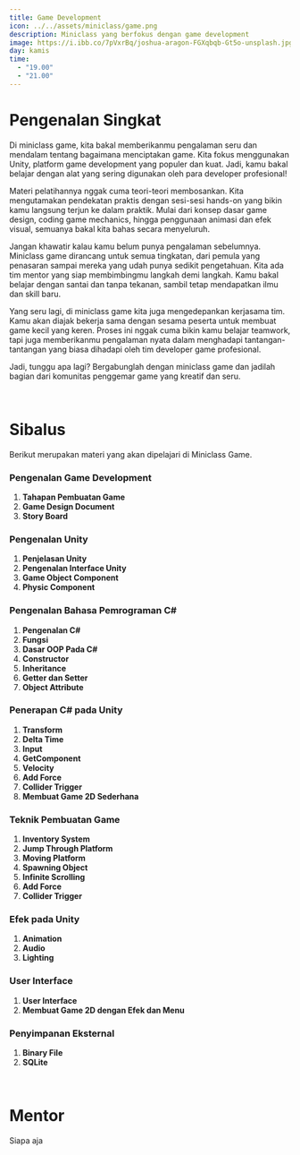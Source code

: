 ```yaml
---
title: Game Development
icon: ../../assets/miniclass/game.png
description: Miniclass yang berfokus dengan game development
image: https://i.ibb.co/7pVxrBq/joshua-aragon-FGXqbqb-Gt5o-unsplash.jpg
day: kamis
time:
  - "19.00"
  - "21.00"
---
```


# Pengenalan Singkat
Di miniclass game, kita bakal memberikanmu pengalaman seru dan mendalam tentang bagaimana menciptakan game. Kita fokus menggunakan Unity, platform game development yang populer dan kuat. Jadi, kamu bakal belajar dengan alat yang sering digunakan oleh para developer profesional!

Materi pelatihannya nggak cuma teori-teori membosankan. Kita mengutamakan pendekatan praktis dengan sesi-sesi hands-on yang bikin kamu langsung terjun ke dalam praktik. Mulai dari konsep dasar game design, coding game mechanics, hingga penggunaan animasi dan efek visual, semuanya bakal kita bahas secara menyeluruh.

Jangan khawatir kalau kamu belum punya pengalaman sebelumnya. Miniclass game dirancang untuk semua tingkatan, dari pemula yang penasaran sampai mereka yang udah punya sedikit pengetahuan. Kita ada tim mentor yang siap membimbingmu langkah demi langkah. Kamu bakal belajar dengan santai dan tanpa tekanan, sambil tetap mendapatkan ilmu dan skill baru.

Yang seru lagi, di miniclass game kita juga mengedepankan kerjasama tim. Kamu akan diajak bekerja sama dengan sesama peserta untuk membuat game kecil yang keren. Proses ini nggak cuma bikin kamu belajar teamwork, tapi juga memberikanmu pengalaman nyata dalam menghadapi tantangan-tantangan yang biasa dihadapi oleh tim developer game profesional.

Jadi, tunggu apa lagi? Bergabunglah dengan miniclass game dan jadilah bagian dari komunitas penggemar game yang kreatif dan seru.

&nbsp;
# Sibalus
Berikut merupakan materi yang akan dipelajari di Miniclass Game.

### Pengenalan Game Development
 1. **Tahapan Pembuatan Game**
 2. **Game Design Document**
 3. **Story Board**

### Pengenalan Unity
 1. **Penjelasan Unity**
 2. **Pengenalan Interface Unity**
 3. **Game Object Component**
 4. **Physic Component**

### Pengenalan Bahasa Pemrograman C#
 1. **Pengenalan C#**
 2. **Fungsi**
 3. **Dasar OOP Pada C#**
 4. **Constructor**
 5. **Inheritance**
 6. **Getter dan Setter**
 7. **Object Attribute**

 ### Penerapan C# pada Unity
 1. **Transform**
 2. **Delta Time**
 3. **Input**
 4. **GetComponent**
 5. **Velocity**
 6. **Add Force**
 7. **Collider Trigger**
 8. **Membuat Game 2D Sederhana**

### Teknik Pembuatan Game
 1. **Inventory System**
 2. **Jump Through Platform**
 3. **Moving Platform**
 4. **Spawning Object**
 5. **Infinite Scrolling**
 6. **Add Force**
 7. **Collider Trigger**

### Efek pada Unity
 1. **Animation**
 2. **Audio**
 3. **Lighting**

### User Interface
 1. **User Interface**
 2. **Membuat Game 2D dengan Efek dan Menu**

### Penyimpanan Eksternal
 1. **Binary File**
 2. **SQLite**

&nbsp;
# Mentor

Siapa aja
